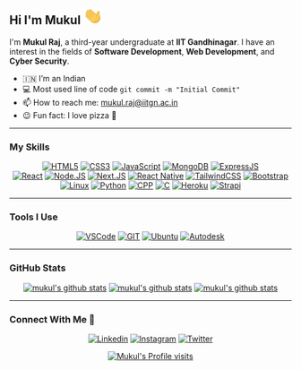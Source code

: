 ## Hi I'm Mukul <img height="30" width="35" src="assets/hi.gif" width="28px" alt="hi">

I'm **Mukul Raj**, a third-year undergraduate at **IIT Gandhinagar**. I have an interest in the fields of **Software Development**, **Web Development**, and **Cyber Security**. 

- :india: I’m an Indian
- :computer: Most used line of code `git commit -m "Initial Commit"`
- :mailbox: How to reach me: mukul.raj@iitgn.ac.in
- :wink: Fun fact: I love pizza :pizza:


---
### My Skills 
<div align="center">

<a href="https://github.com/mk-mukul/Amalthea-Task">![HTML5](https://img.shields.io/badge/html5-E34C26?style=for-the-badge&logo=html5&logoColor=FFFFFF)</a>
<a href="https://metis-website-iitgn.herokuapp.com/">![CSS3](https://img.shields.io/badge/css3-1572B6?style=for-the-badge&logo=css3&logoColor=FFFFFF)</a>
<a href="https://github.com/mk-mukul/btech20-iitgn/tree/sem-3">![JavaScript](https://img.shields.io/badge/javascript-f0db4f?style=for-the-badge&logo=javascript&logoColor=000000)</a>
<a href="https://github.com/mk-mukul/website_alpha">![MongoDB](https://img.shields.io/badge/mongodb-3FA037?style=for-the-badge&logo=mongodb&logoColor=FFFFFF)</a>
<a href="https://github.com/mk-mukul/website_alpha">![ExpressJS](https://img.shields.io/badge/expressjs-F66600?style=for-the-badge&logo=express&logoColor=FFFFFF)</a>   
<a href="https://github.com/mk-mukul/website_alpha">![React](https://img.shields.io/badge/react-61DAFB?style=for-the-badge&logo=react&logoColor=000000)</a>
<a href="https://github.com/mk-mukul/WD-GP-32">![Node.JS](https://img.shields.io/badge/node.js-3C873A?style=for-the-badge&logo=node.js&logoColor=FFFFFF)</a>
<a href="https://mk-mukul.github.io/">![Next.JS](https://img.shields.io/badge/next.js-303030?style=for-the-badge&logo=next.js&logoColor=FFFFFF)</a>
<a href="https://github.com/mk-mukul/shoppily">![React Native](https://img.shields.io/badge/react%20native-61DAFB?style=for-the-badge&logo=react&logoColor=000000)</a>
<a href="https://github.com/mk-mukul/website_alpha">![TailwindCSS](https://img.shields.io/badge/tailwindcss-3490dc?style=for-the-badge&logo=tailwindcss&logoColor=FFFFFF)</a>
<a href="https://metis-website-iitgn.herokuapp.com/">![Bootstrap](https://img.shields.io/badge/bootstrap-563D7C?style=for-the-badge&logo=bootstrap&logoColor=FFFFFF)</a>
<a href="#">![Linux](https://img.shields.io/badge/linux-FCC624?style=for-the-badge&logo=linux&logoColor=000000)</a>
<a href="https://github.com/mk-mukul/first_project">![Python](https://img.shields.io/badge/python-306998?style=for-the-badge&logo=python&logoColor=FFFFFF)</a>
<a href="#">![CPP](https://img.shields.io/badge/cpp-00599C?style=for-the-badge&logo=cplusplus&logoColor=FFFFFF)</a>
<a href="#">![C](https://img.shields.io/badge/c-659AD2?style=for-the-badge&logo=c&logoColor=FFFFFF)</a>
<a href="https://metis-website-iitgn.herokuapp.com/">![Heroku](https://img.shields.io/badge/heroku-6762A6?style=for-the-badge&logo=heroku&logoColor=FFFFFF)</a>
<a href="https://metis-admin.herokuapp.com/metis-admin">![Strapi](https://img.shields.io/badge/strapi-8C4BFF?style=for-the-badge&logo=strapi&logoColor=FFFFFF)</a>

</div>


---
### Tools I Use
<div align="center">

[![VSCode](https://img.shields.io/badge/vscode-0078D7?style=for-the-badge&logo=visual-studio-code&logoColor=FFFFFF)](#)
[![GIT](https://img.shields.io/badge/git-F1502F?style=for-the-badge&logo=git&logoColor=FFFFFF)](#)
[![Ubuntu](https://img.shields.io/badge/ubuntu-E95420?style=for-the-badge&logo=ubuntu&logoColor=FFFFFF)](#)
[![Autodesk](https://img.shields.io/badge/autodesk-7CB843?style=for-the-badge&logo=autodesk&logoColor=FFFFFF)](#)

</div>


---
### GitHub Stats 
<div align="center"> 
    <a href="#"><img height="180" src="https://github-readme-stats.vercel.app/api?username=mk-mukul&count_private=true&show_icons=true&theme=tokyonight&hide_border=true" alt="mukul's github stats" /></a>
    <a href="#"><img height="180" src="https://github-readme-stats.vercel.app/api/top-langs/?username=mk-mukul&hide=java&layout=compact&theme=tokyonight&hide_border=true&langs_count=5" alt="mukul's github stats" /></a>
    <a href="#"><img height="180em" src="https://github-readme-streak-stats.herokuapp.com?user=mk-mukul&theme=tokyonight&hide_border=true" alt="mukul's github stats"/></a>
</div>


---
### Connect With Me :handshake:
<div align="center">

[![Linkedin](https://img.shields.io/badge/MUKUL-0072B1?style=for-the-badge&logo=linkedin&logoColor=FFFFFF)](https://www.linkedin.com/in/mk-mukul/)
[![Instagram](https://img.shields.io/badge/@mk__mucool-E1306C?style=for-the-badge&logo=instagram&logoColor=FFFFFF)](https://instagram.com/mk_mucool)
[![Twitter](https://img.shields.io/badge/@mk__mucool-00ACEE?style=for-the-badge&logo=twitter&logoColor=FFFFFF)](https://twitter.com/mk_mucool)

</div>
<div align="center" display="flex">
    <a href="#"><img  height="23" src="https://visitor-badge.glitch.me/badge?page_id=mk-mukul.mk-mukul&left_color=gray&right_color=blue" alt="Mukul's Profile visits" /></a>
</div>
